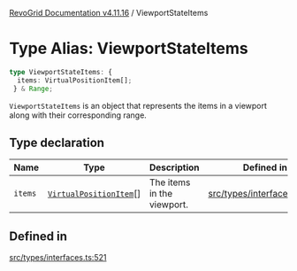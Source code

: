 [RevoGrid Documentation v4.11.16](README.md) / ViewportStateItems

# Type Alias: ViewportStateItems

```ts
type ViewportStateItems: {
  items: VirtualPositionItem[];
 } & Range;
```

`ViewportStateItems` is an object that represents the items in a viewport
along with their corresponding range.

## Type declaration

| Name | Type | Description | Defined in |
| ------ | ------ | ------ | ------ |
| `items` | [`VirtualPositionItem`](Interface.VirtualPositionItem.md)[] | The items in the viewport. | [src/types/interfaces.ts:525](https://github.com/revolist/revogrid/blob/763c92aaba8e74029a3eccde1c674251aae1a42c/src/types/interfaces.ts#L525) |

## Defined in

[src/types/interfaces.ts:521](https://github.com/revolist/revogrid/blob/763c92aaba8e74029a3eccde1c674251aae1a42c/src/types/interfaces.ts#L521)
